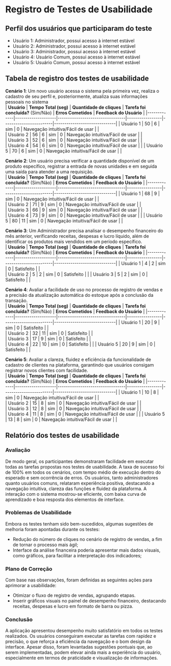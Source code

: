 # Registro de Testes de Usabilidade

## Perfil dos usuários que participaram do teste
- Usuário 1: Administrador, possui acesso à internet estável
- Usuário 2: Administrador, possui acesso à internet estável
- Usuário 3: Administrador, possui acesso à internet estável
- Usuário 4: Usuário Comum, possui acesso à internet estável
- Usuário 5: Usuário Comum, possui acesso à internet estável

## Tabela de registro dos testes de usabilidade  

**Cenário 1**: Um novo usuário acessa o sistema pela primeira vez, realiza o cadastro de seu perfil e, posteriormente, atualiza suas informações pessoais no sistema       
| **Usuário**   | **Tempo Total (seg)** | **Quantidade de cliques** | **Tarefa foi concluída?** (Sim/Não) | **Erros Cometidos** | **Feedback do Usuário** |
|-------------|--------------------|---------------------------------|-----------------|------------------------|------------------------------|
| Usuário 1    |      50              |                6                 |     sim            |      0                  |      Navegação intuitiva/Fácil de usar                        |                     |      
| Usuário 2    |     56               |              6                   |     sim            |       0                 |      Navegação intuitiva/Fácil de usar                        |                     |      
| Usuário 3    |      52              |             6                    |  sim               |     0                   |    Navegação intuitiva/Fácil de usar                          |                     |  
| Usuário 4    |      54              |              6                   |   sim              |    0                    |    Navegação intuitiva/Fácil de usar                          |                     | 
| Usuário 5    |      70              |             6                    |      sim           |    0                    |     Navegação intuitiva/Fácil de usar                          |                     | 

**Cenário 2**: Um usuário precisa verificar a quantidade disponível de um produto específico, registrar a entrada de novas unidades e em seguida uma saída para atender a uma requisição.     
| **Usuário**  | **Tempo Total (seg)** | **Quantidade de cliques** | **Tarefa foi concluída?** (Sim/Não) | **Erros Cometidos** | **Feedback do Usuário** |
|-------------|--------------------|---------------------------------|-----------------|------------------------|------------------------------|
| Usuário 1   |     68               |              9                   |      sim           |       0                 |            Navegação intuitiva/Fácil de usar                  |                     |      
| Usuário 2   |     71               |               9                  |      sim           |      0                  |       Navegação intuitiva/Fácil de usar                       |                     |      
| Usuário 3   |        66            |             9                    |         sim        |      0                  |     Navegação intuitiva/Fácil de usar                         |                     |  
| Usuário 4   |     73               |          9                       |      sim           |      0                  |          Navegação intuitiva/Fácil de usar                    |                     | 
| Usuário 5   |         80           |          11                       |    sim             |      0                  |        Navegação intuitiva/Fácil de usar                      |                     | 

**Cenário 3**: Um Administrador precisa analisar o desempenho financeiro do mês anterior, verificando receitas, despesas e lucro líquido, além de identificar os produtos mais vendidos em um período específico.   
| **Usuário**  | **Tempo Total (seg)** | **Quantidade de cliques** | **Tarefa foi concluída?** (Sim/Não) | **Erros Cometidos** | **Feedback do Usuário** |
|-------------|--------------------|---------------------------------|-----------------|------------------------|------------------------------|
| Usuário 1   |      4              |          2                       |      sim           |            0            |             Satisfeito                 |                     |      
| Usuário 2   |        5            |           2                      |       sim          |              0          |            Satisfeito                  |                     |
| Usuário 3   |        5            |           2                      |       sim          |              0          |            Satisfeito                  |                     |   


**Cenário 4**:  Avaliar a facilidade de uso no processo de registro de vendas e a precisão da atualização automática do estoque após a conclusão da transação.     
| **Usuário**  | **Tempo Total (seg)** | **Quantidade de cliques** | **Tarefa foi concluída?** (Sim/Não) | **Erros Cometidos** | **Feedback do Usuário** |
|-------------|--------------------|---------------------------------|-----------------|------------------------|------------------------------|
| Usuário 1   |        20            |                  9               |       sim          |           0             |            Satisfeito                  |                     |      
| Usuário 2   |          32          |                 11                |       sim          |         0               |          Satisfeito                    |                     |      
| Usuário 3   |        17            |                9                 |        sim         |          0              |          Satisfeito                    |                     |  
| Usuário 4   |      22              |               10                  |    sim             |         0               |     Satisfeito                         |                     | 
| Usuário 5   |       20             |              9                   |     sim            |          0              |           Satisfeito                   |                     | 

**Cenário 5**:  Avaliar a clareza, fluidez e eficiência da funcionalidade de cadastro de clientes na plataforma, garantindo que usuários consigam registrar novos clientes com facilidade.    
| **Usuário**  | **Tempo Total (seg)** | **Quantidade de cliques** | **Tarefa foi concluída?** (Sim/Não) | **Erros Cometidos** | **Feedback do Usuário** |
|-------------|--------------------|---------------------------------|-----------------|------------------------|------------------------------|
| Usuário 1   |          10          |              8                   |         sim        |           0             |        Navegação intuitiva/Fácil de usar                      |                     |      
| Usuário 2   |     15               |               8                  |      sim           |           0             |      Navegação intuitiva/Fácil de usar                        |                     |      
| Usuário 3   |         12           |               8                  |     sim            |           0             |          Navegação intuitiva/Fácil de usar                    |                     |  
| Usuário 4   |            11        |               8                  |     sim            |            0            |          Navegação intuitiva/Fácil de usar                    |                     | 
| Usuário 5   |          13          |              8                   |     sim            |            0            |        Navegação intuitiva/Fácil de usar                      |                     | 

## Relatório dos testes de usabilidade 

### Avaliação
De modo geral, os participantes demonstraram facilidade em executar todas as tarefas propostas nos testes de usabilidade. A taxa de sucesso foi de 100% em todos os cenários, com tempo médio de execução dentro do esperado e sem ocorrência de erros. Os usuários, tanto administradores quanto usuários comuns, relataram experiência positiva, destacando a navegação intuitiva, clareza das funções e fluidez da plataforma. A interação com o sistema mostrou-se eficiente, com baixa curva de aprendizado e boa resposta dos elementos de interface.

### Problemas de Usabilidade
Embora os testes tenham sido bem-sucedidos, algumas sugestões de melhoria foram apontadas durante os testes:
- Redução do número de cliques no cenário de registro de vendas, a fim de tornar o processo mais ágil;
- Interface da análise financeira poderia apresentar mais dados visuais, como gráficos, para facilitar a interpretação dos indicadores;

###  Plano de Correção
Com base nas observações, foram definidas as seguintes ações para aprimorar a usabilidade:
- Otimizar o fluxo de registro de vendas, agrupando etapas.
- Inserir gráficos visuais no painel de desempenho financeiro, destacando receitas, despesas e lucro em formato de barra ou pizza.

### Conclusão
A aplicação apresentou desempenho muito satisfatório em todos os testes realizados. Os usuários conseguiram executar as tarefas com rapidez e precisão, o que reforça a eficiência da navegação e o bom design da interface. Apesar disso, foram levantadas sugestões pontuais que, ao serem implementadas, podem elevar ainda mais a experiência do usuário, especialmente em termos de praticidade e visualização de informações.



